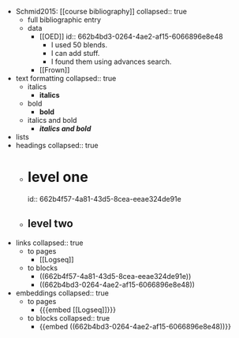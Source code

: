 - Schmid2015: [[course bibliography]]
  collapsed:: true
	- full bibliographic entry
	- data
		- [[OED]]
		  id:: 662b4bd3-0264-4ae2-af15-6066896e8e48
			- I used 50 blends.
			- I can add stuff.
			- I found them using advances search.
		- [[Frown]]
- text formatting
  collapsed:: true
	- italics
		- **italics**
	- bold
		- **bold**
	- italics and bold
		- ***italics and bold***
- lists
- headings
  collapsed:: true
	- # level one
	  id:: 662b4f57-4a81-43d5-8cea-eeae324de91e
	- ## level two
- links
  collapsed:: true
	- to pages
		- [[Logseq]]
	- to blocks
		- ((662b4f57-4a81-43d5-8cea-eeae324de91e))
		- ((662b4bd3-0264-4ae2-af15-6066896e8e48))
- embeddings
  collapsed:: true
	- to pages
		- {{{embed [[Logseq]]}}}
	- to blocks
	  collapsed:: true
		- {{embed ((662b4bd3-0264-4ae2-af15-6066896e8e48))}}